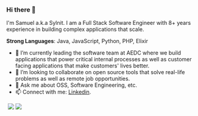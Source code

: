 ### Hi there 👋

I'm Samuel a.k.a Sylnit. I am a Full Stack Software Engineer with 8+ years experience in building complex applications that scale.

**Strong Languages**: Java, JavaScript, Python, PHP, Elixir
  
- 🔭 I’m currently leading the software team at AEDC where we build applications that power critical internal processes as well as customer facing applications that make customers' lives better.
- 👯 I’m looking to collaborate on open source tools that solve real-life problems as well as remote job opportunities.
- 💬 Ask me about OSS, Software Engineering, etc.
- 📫 Connect with me: [Linkedin](https://www.linkedin.com/in/samuel-iheadindu).

<p>&nbsp;<img align="center" src="https://github-readme-stats.vercel.app/api?username=sylnit&show_icons=true&locale=en" />
<img align="center" src="https://github-readme-stats.vercel.app/api/top-langs/?username=sylnit&layout=compact&hide_border=true&&langs_count=10&show_icons=true&theme=transparent">
</p>

